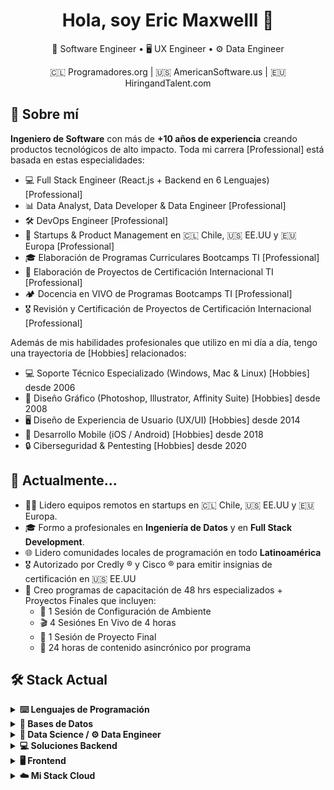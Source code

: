 <h1 align="center">Hola, soy Eric Maxwelll 👋</h1>
<p align="center">🔩 Software Engineer • 🖥️ UX Engineer • ⚙️ Data Engineer</p>
<p align="center">🇨🇱 Programadores.org | 🇺🇸 AmericanSoftware.us | 🇪🇺 HiringandTalent.com </p>

## 🧠 Sobre mí

**Ingeniero de Software** con más de **+10 años de experiencia** creando productos tecnológicos de alto impacto. Toda mi carrera [Professional] está basada en estas especialidades:

- 💻 Full Stack Engineer (React.js + Backend en 6 Lenguajes) [Professional]
- 📊 Data Analyst, Data Developer & Data Engineer [Professional]
- 🛠 DevOps Engineer [Professional]
- 🚀 Startups & Product Management en 🇨🇱 Chile, 🇺🇸 EE.UU y 🇪🇺 Europa [Professional]
- 🎓 Elaboración de Programas Curriculares Bootcamps TI [Professional]
- 💼 Elaboración de Proyectos de Certificación Internacional TI [Professional]
- 🏕️ Docencia en VIVO de Programas Bootcamps TI [Professional]
- 🎖️ Revisión y Certificación de Proyectos de Certificación Internacional [Professional]

Además de mis habilidades profesionales que utilizo en mi día a día, tengo una trayectoria de [Hobbies] relacionados:
  
- 💻 Soporte Técnico Especializado (Windows, Mac & Linux) [Hobbies] desde 2006
- 🎨 Diseño Gráfico (Photoshop, Illustrator, Affinity Suite) [Hobbies] desde 2008
- 🖥️ Diseño de Experiencia de Usuario (UX/UI) [Hobbies] desde 2014
- 📱 Desarrollo Mobile (iOS / Android) [Hobbies] desde 2018
- 🔒 Ciberseguridad & Pentesting [Hobbies] desde 2020


## 💼 Actualmente...

- 👨‍💻 Lidero equipos remotos en startups en 🇨🇱 Chile, 🇺🇸 EE.UU y 🇪🇺 Europa.
- 🎓 Formo a profesionales en **Ingeniería de Datos** y en **Full Stack Development**.
- 🌐 Lidero comunidades locales de programación en todo **Latinoamérica**
- 🎖️ Autorizado por Credly ® y Cisco ® para emitir insignias de certificación en 🇺🇸 EE.UU
- 💼 Creo programas de capacitación de 48 hrs especializados + Proyectos Finales que incluyen:
    - 🧰 1 Sesión de Configuración de Ambiente
    - 🎬 4 Sesiónes En Vivo de 4 horas
    - 💼 1 Sesión de Proyecto Final 
    - 📖 24 horas de contenido asincrónico por programa

## 🛠 Stack Actual

<details>
<summary><strong>⌨️ Lenguajes de Programación</strong></summary>

- JavaScript
- Python
- Ruby
- PHP
- Java
- C-Sharp  
- Aprendiendo ...
  - GO
  - Rust
  - Zig

</details>

<details>
<summary><strong>💾 Bases de Datos</strong></summary>

- PostgreSQL
- MongoDB  
- Aprendiendo ...
  - PL/SQL
  - SQL Server
  - Redis

</details>

<details>
<summary><strong>🔬 Data Science / ⚙️ Data Engineer</strong></summary>

- Selenium IDE for Web Scraping
- JavaScript for Analyst
- Python for Analyst
- DataGrip (Admin Databases)
- DataSpell (Local Notebooks)  
  ↳ 6 CPUs + 64 GB RAM  
- DeepNote (Remote Notebooks)  
  ↳ 4 vCPUs + 16 GB RAM  
- Aprendiendo ...
  - Data Science
  - Machine Learning
  - Apache Kafka
  - Apache Superset

</details>

<details>
<summary><strong>💻 Soluciones Backend</strong></summary>

- Google Apps Script (Macros in Google ®)
- Express
- Flask
- FastAPI
- Django
- Ruby on Rails
- Laravel
- Spring Boot
- .NET Core  
- Aprendiendo ...
  - Nest.js

</details>

<details>
<summary><strong>🖥️ Frontend</strong></summary>

- HTML
- PUG (Template Engine)
- CSS / SASS
- JavaScript (ES6+)
- TypeScript
- Slide Framework
- BulmaCSS
- Bootstrap
- TailwindCSS
- Astro
- React  
- Aprendiendo ...
  - Next.js
  - Angular
  - Vue.js

</details>

<details>
<summary><strong>☁️ Mi Stack Cloud</strong></summary>

- VPS Management
- Ubuntu 22.04x / Debian 12
- Docker, NGINX, PM2, CI/CD
- Bash Avanzado, ZSH
- Auto-renovación SSL Wildcard
- Vultr, GCP, AWS, Azure
- Admin PostgreSQL / MongoDB en producción
- Microservices through Subdomains  
- Aprendiendo ...
  - Kubernetes
  - Terraform
  - Dokploy
  - Coolify

</details>

